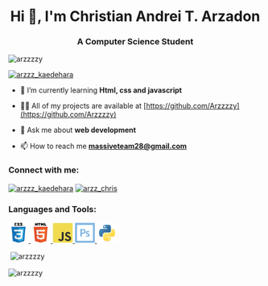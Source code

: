 <h1 align="center">Hi 👋, I'm Christian Andrei T. Arzadon</h1>
<h3 align="center">A Computer Science Student</h3>

<p align="left"> <img src="https://komarev.com/ghpvc/?username=arzzzzy&label=Profile%20views&color=0e75b6&style=flat" alt="arzzzzy" /> </p>

<p align="left"> <a href="https://twitter.com/arzzz_kaedehara" target="blank"><img src="https://img.shields.io/twitter/follow/arzzz_kaedehara?logo=twitter&style=for-the-badge" alt="arzzz_kaedehara" /></a> </p>

- 🌱 I’m currently learning **Html, css and javascript**

- 👨‍💻 All of my projects are available at [https://github.com/Arzzzzy](https://github.com/Arzzzzy)

- 💬 Ask me about **web development**

- 📫 How to reach me **massiveteam28@gmail.com**

<h3 align="left">Connect with me:</h3>
<p align="left">
<a href="https://twitter.com/arzzz_kaedehara" target="blank"><img align="center" src="https://raw.githubusercontent.com/rahuldkjain/github-profile-readme-generator/master/src/images/icons/Social/twitter.svg" alt="arzzz_kaedehara" height="30" width="40" /></a>
<a href="https://instagram.com/arzz_chris" target="blank"><img align="center" src="https://raw.githubusercontent.com/rahuldkjain/github-profile-readme-generator/master/src/images/icons/Social/instagram.svg" alt="arzz_chris" height="30" width="40" /></a>
</p>

<h3 align="left">Languages and Tools:</h3>
<p align="left"> <a href="https://www.w3schools.com/css/" target="_blank" rel="noreferrer"> <img src="https://raw.githubusercontent.com/devicons/devicon/master/icons/css3/css3-original-wordmark.svg" alt="css3" width="40" height="40"/> </a> <a href="https://www.w3.org/html/" target="_blank" rel="noreferrer"> <img src="https://raw.githubusercontent.com/devicons/devicon/master/icons/html5/html5-original-wordmark.svg" alt="html5" width="40" height="40"/> </a> <a href="https://developer.mozilla.org/en-US/docs/Web/JavaScript" target="_blank" rel="noreferrer"> <img src="https://raw.githubusercontent.com/devicons/devicon/master/icons/javascript/javascript-original.svg" alt="javascript" width="40" height="40"/> </a> <a href="https://www.photoshop.com/en" target="_blank" rel="noreferrer"> <img src="https://raw.githubusercontent.com/devicons/devicon/master/icons/photoshop/photoshop-line.svg" alt="photoshop" width="40" height="40"/> </a> <a href="https://www.python.org" target="_blank" rel="noreferrer"> <img src="https://raw.githubusercontent.com/devicons/devicon/master/icons/python/python-original.svg" alt="python" width="40" height="40"/> </a> </p>

<p>&nbsp;<img align="center" src="https://github-readme-stats.vercel.app/api?username=arzzzzy&show_icons=true&locale=en" alt="arzzzzy" /></p>

<p><img align="center" src="https://github-readme-streak-stats.herokuapp.com/?user=arzzzzy&" alt="arzzzzy" /></p>
